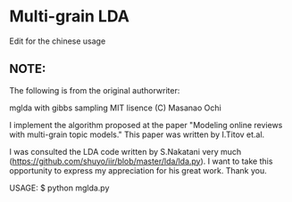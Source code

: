 Multi-grain LDA
=========

Edit for the chinese usage 

NOTE:
--------
The following is from the original authorwriter:

mglda with gibbs sampling
MIT lisence (C) Masanao Ochi

I implement the algorithm proposed at the paper "Modeling online reviews with multi-grain topic models."
This paper was written by I.Titov et.al.

I was consulted the LDA code written by S.Nakatani very much (https://github.com/shuyo/iir/blob/master/lda/lda.py).
I want to take this opportunity to express my appreciation for his great work.
Thank you.

USAGE:
$ python mglda.py

